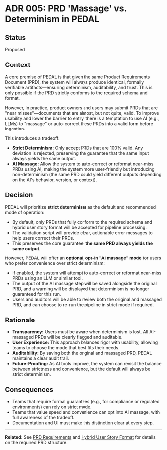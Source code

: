 # ADR 005: PRD 'Massage' vs. Determinism in PEDAL

## Status
Proposed

## Context

A core premise of PEDAL is that given the same Product Requirements Document (PRD), the system will always produce identical, formally verifiable artifacts—ensuring determinism, auditability, and trust. This is only possible if the PRD strictly conforms to the required schema and format.

However, in practice, product owners and users may submit PRDs that are "near misses"—documents that are almost, but not quite, valid. To improve usability and lower the barrier to entry, there is a temptation to use AI (e.g., LLMs) to "massage" or auto-correct these PRDs into a valid form before ingestion.

This introduces a tradeoff:
- **Strict Determinism:** Only accept PRDs that are 100% valid. Any deviation is rejected, preserving the guarantee that the same input always yields the same output.
- **AI Massage:** Allow the system to auto-correct or reformat near-miss PRDs using AI, making the system more user-friendly but introducing non-determinism (the same PRD could yield different outputs depending on the AI's behavior, version, or context).

## Decision

PEDAL will prioritize **strict determinism** as the default and recommended mode of operation:
- By default, only PRDs that fully conform to the required schema and hybrid user story format will be accepted for pipeline processing.
- The validation script will provide clear, actionable error messages to help users correct their PRDs.
- This preserves the core guarantee: **the same PRD always yields the same output**.

However, PEDAL will offer an **optional, opt-in "AI massage" mode** for users who prefer convenience over strict determinism:
- If enabled, the system will attempt to auto-correct or reformat near-miss PRDs using an LLM or similar tool.
- The output of the AI massage step will be saved alongside the original PRD, and a warning will be displayed that determinism is no longer guaranteed for this run.
- Users and auditors will be able to review both the original and massaged PRD, and can choose to re-run the pipeline in strict mode if required.

## Rationale

- **Transparency:** Users must be aware when determinism is lost. All AI-massaged PRDs will be clearly flagged and auditable.
- **User Experience:** This approach balances rigor with usability, allowing teams to choose the mode that best fits their needs.
- **Auditability:** By saving both the original and massaged PRD, PEDAL maintains a clear audit trail.
- **Future-Proofing:** As AI tools improve, the system can revisit the balance between strictness and convenience, but the default will always be strict determinism.

## Consequences

- Teams that require formal guarantees (e.g., for compliance or regulated environments) can rely on strict mode.
- Teams that value speed and convenience can opt into AI massage, with full awareness of the tradeoff.
- Documentation and UI must make this distinction clear at every step.

---

**Related:** See [PRD Requirements](../prd-requirements/index.md) and [Hybrid User Story Format](../prd-requirements/user-story-format.md) for details on the required PRD structure. 